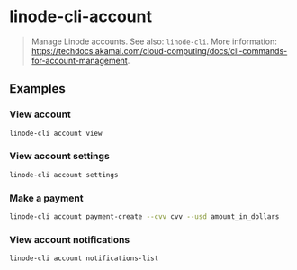 # linode-cli-account

> Manage Linode accounts. See also: `linode-cli`. More information: <https://techdocs.akamai.com/cloud-computing/docs/cli-commands-for-account-management>.

## Examples

### View account

```bash
linode-cli account view
```

### View account settings

```bash
linode-cli account settings
```

### Make a payment

```bash
linode-cli account payment-create --cvv cvv --usd amount_in_dollars
```

### View account notifications

```bash
linode-cli account notifications-list
```
